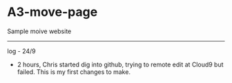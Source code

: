 # A3-move-page
Sample moive website

--------------------
log - 24/9 
- 2 hours, Chris started dig into github, trying to remote edit at Cloud9 but failed. This is my first changes to make.
